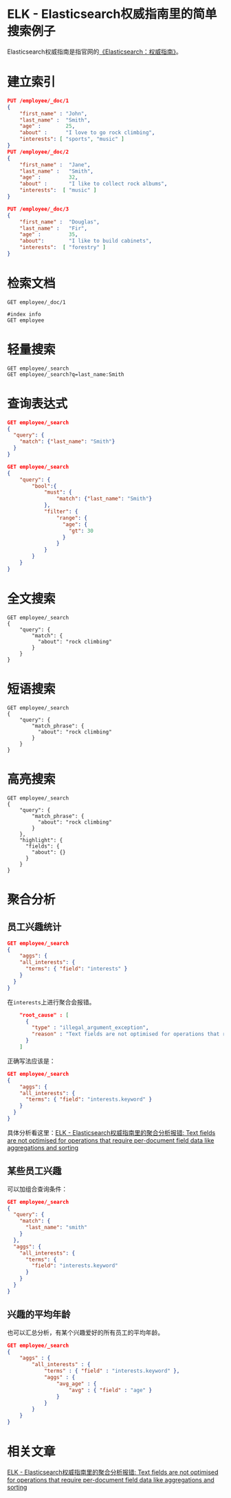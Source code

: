 ELK - Elasticsearch权威指南里的简单搜索例子
====
Elasticsearch权威指南是指官网的[《Elasticsearch：权威指南》](https://www.elastic.co/guide/cn/elasticsearch/guide/current/index.html)。

# 建立索引

```json
PUT /employee/_doc/1
{
    "first_name" : "John",
    "last_name" :  "Smith",
    "age" :        25,
    "about" :      "I love to go rock climbing",
    "interests": [ "sports", "music" ]
}
PUT /employee/_doc/2
{
    "first_name" :  "Jane",
    "last_name" :   "Smith",
    "age" :         32,
    "about" :       "I like to collect rock albums",
    "interests":  [ "music" ]
}

PUT /employee/_doc/3
{
    "first_name" :  "Douglas",
    "last_name" :   "Fir",
    "age" :         35,
    "about":        "I like to build cabinets",
    "interests":  [ "forestry" ]
}
```

# 检索文档
```
GET employee/_doc/1

#index info
GET employee
```

# 轻量搜索
```
GET employee/_search
GET employee/_search?q=last_name:Smith
```

# 查询表达式
```json
GET employee/_search
{
  "query": {
    "match": {"last_name": "Smith"}
  }
}

GET employee/_search
{
    "query": {
        "bool":{
            "must": {
                "match": {"last_name": "Smith"}
            },
            "filter": {
                "range": {
                  "age": {
                    "gt": 30
                  }
                }
            }
        }
    }
}

```

# 全文搜索
```
GET employee/_search
{
    "query": {
        "match": {
          "about": "rock climbing"
        }
    }
}

```

# 短语搜索
```
GET employee/_search
{
    "query": {
        "match_phrase": {
          "about": "rock climbing"
        }
    }
}
```

# 高亮搜索
```
GET employee/_search
{
    "query": {
        "match_phrase": {
          "about": "rock climbing"
        }
    },
    "highlight": {
      "fields": {
        "about": {}
      }
    }
}
```

# 聚合分析

## 员工兴趣统计
```json
GET employee/_search
{
    "aggs": {
    "all_interests": {
      "terms": { "field": "interests" }
    }
  }
}

```
在`interests`上进行聚合会报错。
```json
    "root_cause" : [
      {
        "type" : "illegal_argument_exception",
        "reason" : "Text fields are not optimised for operations that require per-document field data like aggregations and sorting, so these operations are disabled by default. Please use a keyword field instead. Alternatively, set fielddata=true on [interests] in order to load field data by uninverting the inverted index. Note that this can use significant memory."
      }
    ]
```
正确写法应该是：

```json
GET employee/_search
{
    "aggs": {
    "all_interests": {
      "terms": { "field": "interests.keyword" }
    }
  }
}
```

具体分析看这里：[ELK - Elasticsearch权威指南里的聚合分析报错: Text fields are not optimised for operations that require per-document field data like aggregations and sorting]()

## 某些员工兴趣

可以加组合查询条件：
```json
GET employee/_search
{
  "query": {
    "match": {
      "last_name": "smith"
    }
  },
  "aggs": {
    "all_interests": {
      "terms": {
        "field": "interests.keyword"
      }
    }
  }
}
```

## 兴趣的平均年龄

也可以汇总分析，有某个兴趣爱好的所有员工的平均年龄。

```json
GET employee/_search
{
    "aggs" : {
        "all_interests" : {
            "terms" : { "field" : "interests.keyword" },
            "aggs" : {
                "avg_age" : {
                    "avg" : { "field" : "age" }
                }
            }
        }
    }
}
```
# 相关文章

[ELK - Elasticsearch权威指南里的聚合分析报错: Text fields are not optimised for operations that require per-document field data like aggregations and sorting]()
